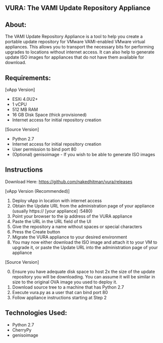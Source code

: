 ## VURA: The VAMI Update Repository Appliance ##

About:
-----

The VAMI Update Repository Appliance is a tool to help you create a portable update repository for VMware VAMI-enabled VMware virtual appliances. This allows you to transport the necessary bits for performing upgrades to locations without internet access. It can also help to generate update ISO images for appliances that do not have them available for download.

Requirements:
----

[vApp Version]
 - ESXi 4.0U2+
 - 1 vCPU
 - 512 MB RAM
 - 16 GB Disk Space (thick provisioned)
 - Internet access for initial repository creation
 
[Source Version]
 - Python 2.7
 - Internet access for initial repository creation
 - User permission to bind port 80
 - (Optional) genisoimage - If you wish to be able to generate ISO images

Instructions
----

Download Here:
https://github.com/nakedhitman/vura/releases

[vApp Version (Recommended)] 

1. Deploy vApp in location with internet access
2. Obtain the Update URL from the administration page of your appliance (usually https:// [your appliance] :5480)
3. Point your browser to the ip address of the VURA appliance
4. Paste the URL in the URL field of the UI
5. Give the repository a name without spaces or special characters
6. Press the Create button
7. Migrate the VURA appliance to your desired environment
8. You may now either download the ISO image and attach it to your VM to upgrade it, or paste the Update URL into the administration page of your appliance

[Source Version]

0. Ensure you have adequate disk space to host 2x the size of the update repository you will be downloading. You can assume it will be similar in size to the original OVA image you used to deploy it.
1. Download source tree to a machine that has Python 2.7
2. Execute vura.py as a user that can bind port 80
3. Follow appliance instructions starting at Step 2

Technologies Used:
----

 - Python 2.7
 - CherryPy
 - genisoimage
